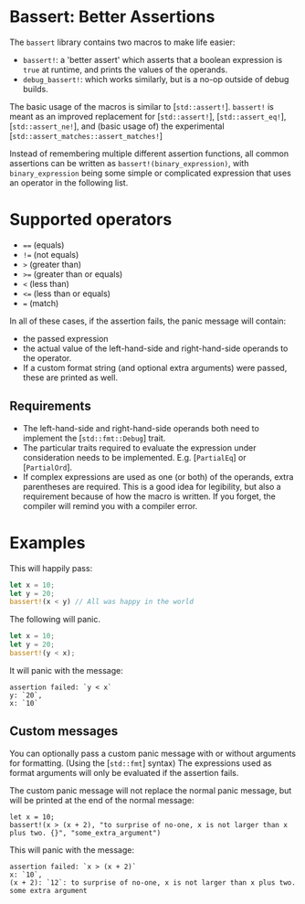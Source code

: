 # Bassert: Better Assertions

The `bassert` library contains two macros to make life easier:
- `bassert!`: a 'better assert' which asserts that a boolean expression is `true` at runtime, and prints the values of the operands.
- `debug_bassert!`: which works similarly, but is a no-op outside of debug builds.

The basic usage of the macros is similar to [`std::assert!`].
`bassert!` is meant as an improved replacement for [`std::assert!`], [`std::assert_eq!`], [`std::assert_ne!`],
and (basic usage of) the experimental [`std::assert_matches::assert_matches!`]

Instead of remembering multiple different assertion functions,
all common assertions can be written as `bassert!(binary_expression)`,
with `binary_expression` being some simple or complicated expression
that uses an operator in the following list.

# Supported operators
- `==` (equals)
- `!=` (not equals)
- `>` (greater than)
- `>=` (greater than or equals)
- `<` (less than)
- `<=` (less than or equals)
- `=` (match)

In all of these cases, if the assertion fails, the panic message will contain:
 - the passed expression
 - the actual value of the left-hand-side and right-hand-side operands to the operator.
 - If a custom format string (and optional extra arguments) were passed, these are printed as well.

 ## Requirements

 - The left-hand-side and right-hand-side operands both need to implement the [`std::fmt::Debug`] trait.
 - The particular traits required to evaluate the expression under consideration needs to be implemented. E.g. [`PartialEq`] or [`PartialOrd`].
 - If complex expressions are used as one (or both) of the operands, extra parentheses are required. This is a good idea for legibility,
   but also a requirement because of how the macro is written. If you forget, the compiler will remind you with a compiler error.

# Examples
This will happily pass:
```rust
let x = 10;
let y = 20;
bassert!(x < y) // All was happy in the world
```

The following will panic.
```rust
let x = 10;
let y = 20;
bassert!(y < x);
```
It will panic with the message:
```text
assertion failed: `y < x`
y: `20`,
x: `10`
```

## Custom messages
You can optionally pass a custom panic message with or without arguments for formatting. (Using the [`std::fmt`] syntax)
The expressions used as format arguments will only be evaluated if the assertion fails.

The custom panic message will not replace the normal panic message, but will be printed
at the end of the normal message:

```
let x = 10;
bassert!(x > (x + 2), "to surprise of no-one, x is not larger than x plus two. {}", "some_extra_argument")
```
This will panic with the message:
```text
assertion failed: `x > (x + 2)`
x: `10`,
(x + 2): `12`: to surprise of no-one, x is not larger than x plus two. some extra argument
```

